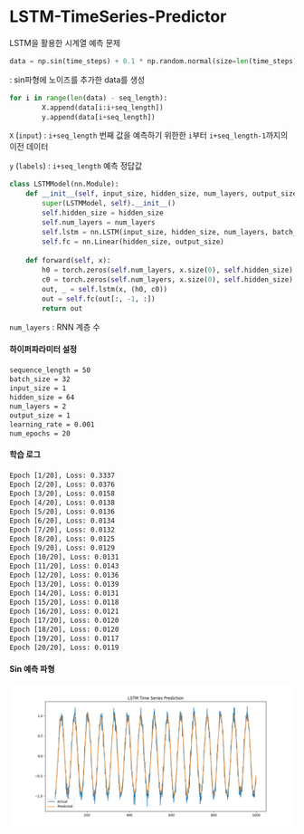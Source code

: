 # LSTM-TimeSeries-Predictor
LSTM을 활용한 시계열 예측 문제

```py
data = np.sin(time_steps) + 0.1 * np.random.normal(size=len(time_steps))
```
: sin파형에 노이즈를 추가한 data를 생성

```py
for i in range(len(data) - seq_length):
        X.append(data[i:i+seq_length])
        y.append(data[i+seq_length]) 
```
`X` (`input`) : `i+seq_length` 번째 값을 예측하기 위한한 `i`부터 `i+seq_length-1`까지의 이전 데이터

`y` (`labels`) : `i+seq_length` 예측 정답값

```py
class LSTMModel(nn.Module):
    def __init__(self, input_size, hidden_size, num_layers, output_size):
        super(LSTMModel, self).__init__()
        self.hidden_size = hidden_size
        self.num_layers = num_layers
        self.lstm = nn.LSTM(input_size, hidden_size, num_layers, batch_first=True)
        self.fc = nn.Linear(hidden_size, output_size)

    def forward(self, x):
        h0 = torch.zeros(self.num_layers, x.size(0), self.hidden_size).to(x.device)
        c0 = torch.zeros(self.num_layers, x.size(0), self.hidden_size).to(x.device)
        out, _ = self.lstm(x, (h0, c0))
        out = self.fc(out[:, -1, :])
        return out
```
`num_layers` : RNN 계층 수

#### 하이퍼파라미터 설정
```
sequence_length = 50
batch_size = 32
input_size = 1
hidden_size = 64
num_layers = 2
output_size = 1
learning_rate = 0.001
num_epochs = 20
```

#### 학습 로그 
```
Epoch [1/20], Loss: 0.3337
Epoch [2/20], Loss: 0.0376
Epoch [3/20], Loss: 0.0158
Epoch [4/20], Loss: 0.0138
Epoch [5/20], Loss: 0.0136
Epoch [6/20], Loss: 0.0134
Epoch [7/20], Loss: 0.0132
Epoch [8/20], Loss: 0.0125
Epoch [9/20], Loss: 0.0129
Epoch [10/20], Loss: 0.0131
Epoch [11/20], Loss: 0.0143
Epoch [12/20], Loss: 0.0136
Epoch [13/20], Loss: 0.0139
Epoch [14/20], Loss: 0.0131
Epoch [15/20], Loss: 0.0118
Epoch [16/20], Loss: 0.0121
Epoch [17/20], Loss: 0.0120
Epoch [18/20], Loss: 0.0120
Epoch [19/20], Loss: 0.0117
Epoch [20/20], Loss: 0.0119
```

#### Sin 예측 파형
![Plot](./outputs/plot.png)